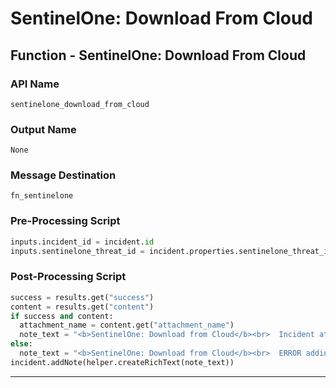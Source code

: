 <!--
    DO NOT MANUALLY EDIT THIS FILE
    THIS FILE IS AUTOMATICALLY GENERATED WITH resilient-sdk codegen
-->

# SentinelOne: Download From Cloud

## Function - SentinelOne: Download From Cloud

### API Name
`sentinelone_download_from_cloud`

### Output Name
`None`

### Message Destination
`fn_sentinelone`

### Pre-Processing Script
```python
inputs.incident_id = incident.id
inputs.sentinelone_threat_id = incident.properties.sentinelone_threat_id
```

### Post-Processing Script
```python
success = results.get("success")
content = results.get("content")
if success and content:
  attachment_name = content.get("attachment_name")
  note_text = "<b>SentinelOne: Download from Cloud</b><br>  Incident attachment added: <b>{0}</b>".format(attachment_name)
else:
  note_text = "<b>SentinelOne: Download from Cloud</b><br>  ERROR adding attachment"
incident.addNote(helper.createRichText(note_text))
```

---

